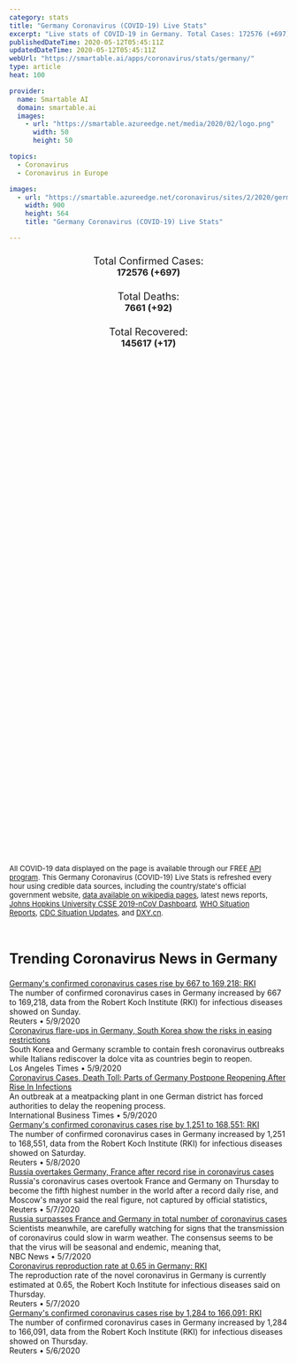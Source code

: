 ```yaml
---
category: stats
title: "Germany Coronavirus (COVID-19) Live Stats"
excerpt: "Live stats of COVID-19 in Germany. Total Cases: 172576 (+697), Deaths: 7661 (+92), Recoveries: 145617(+17)."
publishedDateTime: 2020-05-12T05:45:11Z
updatedDateTime: 2020-05-12T05:45:11Z
webUrl: "https://smartable.ai/apps/coronavirus/stats/germany/"
type: article
heat: 100

provider:
  name: Smartable AI
  domain: smartable.ai
  images:
    - url: "https://smartable.azureedge.net/media/2020/02/logo.png"
      width: 50
      height: 50

topics:
  - Coronavirus
  - Coronavirus in Europe

images:
  - url: "https://smartable.azureedge.net/coronavirus/sites/2/2020/germany.jpg"
    width: 900
    height: 564
    title: "Germany Coronavirus (COVID-19) Live Stats"

---
```

<div class="total-stats" style="text-align: center;">
    <h3>
	    <div style="font-size: 18px; font-weight: 400;">Total Confirmed Cases:</div>
	    172576 (<span class='red'>+697</span>)
    </h3>
    <h3>
	    <div style="font-size: 18px; font-weight: 400;">Total Deaths:</div>
	    7661 (<span class='red'>+92</span>)
    </h3>
    <h3>
	    <div style="font-size: 18px; font-weight: 400;">Total Recovered:</div>
	    145617 (<span class='green'>+17</span>)
    </h3>
</div>

<script type="text/javascript" src="https://www.gstatic.com/charts/loader.js"></script>

<div id="time_series_chart" style="width: 100%; height: 400px;"></div>
<script type="text/javascript">
  google.charts.load('current', {'packages':['corechart']});
  google.charts.setOnLoadCallback(drawChart);
  function drawChart() {
    var data = google.visualization.arrayToDataTable([
      ['Date', 'Total Cases', 'Total Deaths', 'Total Recovered'],
      ['1/22/2020', 0, 0, 0],['1/23/2020', 0, 0, 0],['1/24/2020', 0, 0, 0],['1/25/2020', 0, 0, 0],['1/26/2020', 0, 0, 0],['1/27/2020', 1, 0, 0],['1/28/2020', 4, 0, 0],['1/29/2020', 4, 0, 0],['1/30/2020', 4, 0, 0],['1/31/2020', 5, 0, 0],['2/1/2020', 8, 0, 0],['2/2/2020', 10, 0, 0],['2/3/2020', 12, 0, 0],['2/4/2020', 12, 0, 0],['2/5/2020', 12, 0, 0],['2/6/2020', 12, 0, 0],['2/7/2020', 13, 0, 0],['2/8/2020', 13, 0, 0],['2/9/2020', 14, 0, 0],['2/10/2020', 14, 0, 0],['2/11/2020', 16, 0, 0],['2/12/2020', 16, 0, 0],['2/13/2020', 16, 0, 1],['2/14/2020', 16, 0, 1],['2/15/2020', 16, 0, 1],['2/16/2020', 16, 0, 1],['2/17/2020', 16, 0, 1],['2/18/2020', 16, 0, 12],['2/19/2020', 16, 0, 12],['2/20/2020', 16, 0, 12],['2/21/2020', 16, 0, 14],['2/22/2020', 16, 0, 14],['2/23/2020', 16, 0, 14],['2/24/2020', 16, 0, 14],['2/25/2020', 17, 0, 14],['2/26/2020', 27, 0, 15],['2/27/2020', 46, 0, 16],['2/28/2020', 48, 0, 16],['2/29/2020', 79, 0, 16],['3/1/2020', 130, 0, 16],['3/2/2020', 159, 0, 16],['3/3/2020', 196, 0, 16],['3/4/2020', 262, 0, 16],['3/5/2020', 482, 0, 16],['3/6/2020', 670, 0, 17],['3/7/2020', 799, 0, 18],['3/8/2020', 1040, 0, 18],['3/9/2020', 1176, 2, 18],['3/10/2020', 1457, 2, 18],['3/11/2020', 1908, 3, 25],['3/12/2020', 2745, 6, 25],['3/13/2020', 3675, 8, 46],['3/14/2020', 4599, 9, 46],['3/15/2020', 5813, 13, 46],['3/16/2020', 7272, 17, 67],['3/17/2020', 9367, 26, 71],['3/18/2020', 12327, 28, 105],['3/19/2020', 15320, 44, 115],['3/20/2020', 19848, 68, 180],['3/21/2020', 22364, 84, 239],['3/22/2020', 24873, 94, 266],['3/23/2020', 29056, 123, 453],['3/24/2020', 32991, 159, 3290],['3/25/2020', 37323, 206, 3547],['3/26/2020', 43938, 267, 5673],['3/27/2020', 50871, 351, 6658],['3/28/2020', 57695, 433, 8481],['3/29/2020', 62435, 541, 9211],['3/30/2020', 66885, 645, 13500],['3/31/2020', 71808, 775, 16100],['4/1/2020', 77981, 931, 18700],['4/2/2020', 84794, 1107, 22440],['4/3/2020', 91159, 1275, 24575],['4/4/2020', 96092, 1444, 26400],['4/5/2020', 100123, 1584, 28700],['4/6/2020', 103375, 1810, 36081],['4/7/2020', 107663, 2016, 36081],['4/8/2020', 113296, 2349, 46300],['4/9/2020', 118235, 2607, 52407],['4/10/2020', 122171, 2736, 53913],['4/11/2020', 125452, 2871, 57400],['4/12/2020', 127854, 3022, 64300],['4/13/2020', 130072, 3194, 68200],['4/14/2020', 132210, 3495, 72600],['4/15/2020', 134753, 3804, 72600],['4/16/2020', 137698, 4052, 81800],['4/17/2020', 141397, 4352, 83114],['4/18/2020', 143724, 4538, 88000],['4/19/2020', 145742, 4642, 88000],['4/20/2020', 147065, 4862, 95200],['4/21/2020', 148453, 5086, 99400],['4/22/2020', 150648, 5315, 103300],['4/23/2020', 153129, 5575, 106800],['4/24/2020', 154999, 5760, 109800],['4/25/2020', 156513, 5877, 109800],['4/26/2020', 157770, 5976, 114500],['4/27/2020', 158758, 6126, 114500],['4/28/2020', 159912, 6314, 120400],['4/29/2020', 161539, 6467, 123500],['4/30/2020', 163009, 6623, 123500],['5/1/2020', 163988, 6717, 126250],['5/2/2020', 164967, 6812, 130600],['5/3/2020', 165664, 6866, 132700],['5/4/2020', 166152, 6993, 135100],['5/5/2020', 167007, 6993, 135100],['5/6/2020', 168162, 7275, 139900],['5/7/2020', 169430, 7392, 141700],['5/8/2020', 170588, 7510, 143300],['5/9/2020', 171324, 7549, 143300],['5/10/2020', 171879, 7569, 145600],['5/11/2020', 172576, 7661, 145617],
    ]);
    var options = {
      curveType: 'none',
      chartArea: {'width': '80%', 'height': '80%'},
      legend: { position: 'top' },
      lineWidth: 5,
      colors: ['#f60109', '#444444', '#81B71F']
    };
    var chart = new google.visualization.LineChart(document.getElementById('time_series_chart'));
    chart.draw(data, options);
  }
</script>

<div id="geo_chart" style="width: 100%; height: 500px;"></div>
<script type="text/javascript">
  google.charts.load('current', {
    'packages':['geochart'],
    'mapsApiKey': 'AIzaSyDk1HhVhLaveyKrUhhHZ5YwzIpEcbdal6U'
  });
  google.charts.setOnLoadCallback(drawRegionsMap);
  function drawRegionsMap() {
    var data = google.visualization.arrayToDataTable([
      ['Location', 'Total Cases', 'Total Deaths'],
      ["Germany", 172576, 7661]
    ]);
    var options = {
      backgroundColor: {fill:'transparent',stroke:'#FFF' ,strokeWidth:0 }, 
      region: 'DE',
      resolution: 'countries', 
      legend: 'none',
      colorAxis: {
          colors: ['#FFE2E2', '#f60109']
      }
    };
    var chart = new google.visualization.GeoChart(document.getElementById('geo_chart'));
    chart.draw(data, options);
  };
</script>



<span style="font-size: 13px">All COVID-19 data displayed on the page is available through our FREE <a href="https://developer.smartable.ai">API program</a>. This Germany Coronavirus (COVID-19) Live Stats is refreshed every hour using credible data sources, including the country/state's official government website, <a href="https://en.wikipedia.org/wiki/2019%E2%80%9320_coronavirus_pandemic" target="_blank">data available on wikipedia pages</a>, latest news reports, <a href="https://systems.jhu.edu/research/public-health/ncov/" target="_blank">Johns Hopkins University CSSE 2019-nCoV Dashboard</a>, <a href="https://www.who.int/emergencies/diseases/novel-coronavirus-2019/situation-reports" target="_blank">WHO Situation Reports</a>, <a href="https://www.cdc.gov/coronavirus/2019-ncov/index.html" target="_blank">CDC Situation Updates</a>, and <a href="https://ncov.dxy.cn/ncovh5/view/pneumonia" target="_blank">DXY.cn</a>.</span>


<h2 id="news" class="center" style="margin-top: 60px; font-size: 25px;">Trending Coronavirus News in Germany</h2>
<div class="row">
<div class="col-md-6 col-sm-12">
  <div class="content-card">
	<a href="https://www.reuters.com/article/us-health-coronavirus-germany-cases-idUSKBN22M019"><div class="card-image" style="background-image: url(https://s1.reutersmedia.net/resources/r/?m=02&d=20200510&t=2&i=1518071601&w=&fh=545px&fw=&ll=&pl=&sq=&r=LYNXMPEG4901A)"></div></a>
	<div class="content">
		<div class="card-title"><a href="https://www.reuters.com/article/us-health-coronavirus-germany-cases-idUSKBN22M019">Germany's confirmed coronavirus cases rise by 667 to 169,218: RKI</a></div>
		<div class="card-excerpt">The number of confirmed coronavirus cases in Germany increased by 667 to 169,218, data from the Robert Koch Institute (RKI) for infectious diseases showed on Sunday.</div>
		<div class="card-meta">
			<span class="card-provider">Reuters</span> • <span class="card-date">5/9/2020</span>
		</div>
	</div>
  </div>
</div>
<div class="col-md-6 col-sm-12">
  <div class="content-card">
	<a href="https://www.latimes.com/world-nation/story/2020-05-09/outbreaks-in-germany-s-korea-show-the-risks-in-easing-up"><div class="card-image" style="background-image: url(https://ca-times.brightspotcdn.com/dims4/default/554396d/2147483647/strip/true/crop/3060x1999+0+196/resize/320x209!/quality/90/?url=https%3A%2F%2Fcalifornia-times-brightspot.s3.amazonaws.com%2F28%2F3c%2F8f91ad034b1e8b1e2c0589f0a3cf%2F49534865371-05ecf26c90-o.jpg)"></div></a>
	<div class="content">
		<div class="card-title"><a href="https://www.latimes.com/world-nation/story/2020-05-09/outbreaks-in-germany-s-korea-show-the-risks-in-easing-up">Coronavirus flare-ups in Germany, South Korea show the risks in easing restrictions</a></div>
		<div class="card-excerpt">South Korea and Germany scramble to contain fresh coronavirus outbreaks while Italians rediscover la dolce vita as countries begin to reopen.</div>
		<div class="card-meta">
			<span class="card-provider">Los Angeles Times</span> • <span class="card-date">5/9/2020</span>
		</div>
	</div>
  </div>
</div>
<div class="col-md-6 col-sm-12">
  <div class="content-card">
	<a href="https://www.ibtimes.com/coronavirus-cases-death-toll-parts-germany-postpone-reopening-after-rise-infections-2973363"><div class="card-image" style="background-image: url(https://s1.ibtimes.com/sites/www.ibtimes.com/files/styles/full/public/2020/05/07/germany-europes-largest-economy-has-started-reopening-schools.jpg)"></div></a>
	<div class="content">
		<div class="card-title"><a href="https://www.ibtimes.com/coronavirus-cases-death-toll-parts-germany-postpone-reopening-after-rise-infections-2973363">Coronavirus Cases, Death Toll: Parts of Germany Postpone Reopening After Rise In Infections</a></div>
		<div class="card-excerpt">An outbreak at a meatpacking plant in one German district has forced authorities to delay the reopening process.</div>
		<div class="card-meta">
			<span class="card-provider">International Business Times</span> • <span class="card-date">5/9/2020</span>
		</div>
	</div>
  </div>
</div>
<div class="col-md-6 col-sm-12">
  <div class="content-card">
	<a href="https://www.reuters.com/article/us-health-coronavirus-germany-cases-idUSKBN22L03L"><div class="card-image" style="background-image: url(https://s1.reutersmedia.net/resources/r/?m=02&d=20200509&t=2&i=1518010706&w=&fh=545px&fw=&ll=&pl=&sq=&r=LYNXMPEG4802A)"></div></a>
	<div class="content">
		<div class="card-title"><a href="https://www.reuters.com/article/us-health-coronavirus-germany-cases-idUSKBN22L03L">Germany's confirmed coronavirus cases rise by 1,251 to 168,551: RKI</a></div>
		<div class="card-excerpt">The number of confirmed coronavirus cases in Germany increased by 1,251 to 168,551, data from the Robert Koch Institute (RKI) for infectious diseases showed on Saturday.</div>
		<div class="card-meta">
			<span class="card-provider">Reuters</span> • <span class="card-date">5/8/2020</span>
		</div>
	</div>
  </div>
</div>
<div class="col-md-6 col-sm-12">
  <div class="content-card">
	<a href="https://www.reuters.com/article/us-health-coronavirus-russia-cases-idUSKBN22J0ZR"><div class="card-image" style="background-image: url(https://s2.reutersmedia.net/resources/r/?m=02&d=20200507&t=2&i=1517768397&w=&fh=545px&fw=&ll=&pl=&sq=&r=LYNXMPEG460HF)"></div></a>
	<div class="content">
		<div class="card-title"><a href="https://www.reuters.com/article/us-health-coronavirus-russia-cases-idUSKBN22J0ZR">Russia overtakes Germany, France after record rise in coronavirus cases</a></div>
		<div class="card-excerpt">Russia's coronavirus cases overtook France and Germany on Thursday to become the fifth highest number in the world after a record daily rise, and Moscow's mayor said the real figure, not captured by official statistics,</div>
		<div class="card-meta">
			<span class="card-provider">Reuters</span> • <span class="card-date">5/7/2020</span>
		</div>
	</div>
  </div>
</div>
<div class="col-md-6 col-sm-12">
  <div class="content-card">
	<a href="https://www.nbcnews.com/health/health-news/live-blog/2020-05-07-coronavirus-news-n1201801/ncrd1201841"><div class="card-image" style="background-image: url(https://nodeassets.nbcnews.com/cdnassets/projects/socialshareimages-bento/og-nbcnews1200x630.png)"></div></a>
	<div class="content">
		<div class="card-title"><a href="https://www.nbcnews.com/health/health-news/live-blog/2020-05-07-coronavirus-news-n1201801/ncrd1201841">Russia surpasses France and Germany in total number of coronavirus cases</a></div>
		<div class="card-excerpt">Scientists meanwhile, are carefully watching for signs that the transmission of coronavirus could slow in warm weather. The consensus seems to be that the virus will be seasonal and endemic, meaning that,</div>
		<div class="card-meta">
			<span class="card-provider">NBC News</span> • <span class="card-date">5/7/2020</span>
		</div>
	</div>
  </div>
</div>
<div class="col-md-6 col-sm-12">
  <div class="content-card">
	<a href="https://www.reuters.com/article/us-health-coronavirus-germany-reproducti-idUSKBN22J12E"><div class="card-image" style="background-image: url(https://s4.reutersmedia.net/resources/r/?m=02&d=20200507&t=2&i=1517770753&w=&fh=545px&fw=&ll=&pl=&sq=&r=LYNXMPEG460IV)"></div></a>
	<div class="content">
		<div class="card-title"><a href="https://www.reuters.com/article/us-health-coronavirus-germany-reproducti-idUSKBN22J12E">Coronavirus reproduction rate at 0.65 in Germany: RKI</a></div>
		<div class="card-excerpt">The reproduction rate of the novel coronavirus in Germany is currently estimated at 0.65, the Robert Koch Institute for infectious diseases said on Thursday.</div>
		<div class="card-meta">
			<span class="card-provider">Reuters</span> • <span class="card-date">5/7/2020</span>
		</div>
	</div>
  </div>
</div>
<div class="col-md-6 col-sm-12">
  <div class="content-card">
	<a href="https://www.reuters.com/article/us-health-coronavirus-germany-cases-idUSKBN22J09L"><div class="card-image" style="background-image: url(https://s2.reutersmedia.net/resources/r/?m=02&d=20200507&t=2&i=1517744540&w=&fh=545px&fw=&ll=&pl=&sq=&r=LYNXMPEG4604H)"></div></a>
	<div class="content">
		<div class="card-title"><a href="https://www.reuters.com/article/us-health-coronavirus-germany-cases-idUSKBN22J09L">Germany's confirmed coronavirus cases rise by 1,284 to 166,091: RKI</a></div>
		<div class="card-excerpt">The number of confirmed coronavirus cases in Germany increased by 1,284 to 166,091, data from the Robert Koch Institute (RKI) for infectious diseases showed on Thursday.</div>
		<div class="card-meta">
			<span class="card-provider">Reuters</span> • <span class="card-date">5/6/2020</span>
		</div>
	</div>
  </div>
</div>

</div>

